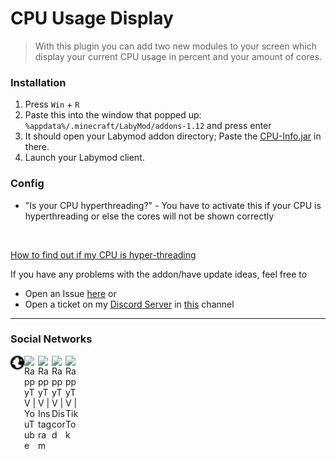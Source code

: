 # **CPU Usage Display**
> With this plugin you can add two new modules to your screen which display your current CPU usage in percent and your amount of cores.

### Installation
1. Press `Win` + `R`
2. Paste this into the window that popped up: `%appdata%/.minecraft/LabyMod/addons-1.12` and press enter
3. It should open your Labymod addon directory; Paste the [CPU-Info.jar](https://github.com/RappyLabyAddons/CPU-Usage-Display/releases/download/1.1.0/CPU-Info.jar) in there.
4. Launch your Labymod client.

### Config
- "Is your CPU hyperthreading?" - You have to activate this if your CPU is hyperthreading or else the cores will not be shown correctly
<br>

[How to find out if my CPU is hyper-threading](https://www.techwalla.com/articles/how-to-tell-if-my-cpu-is-hyper-threading)

If you have any problems with the addon/have update ideas, feel free to
- Open an Issue [here](https://github.com/RappyLabyAddons/CPU-Usage-Display/issues/new/choose)
  or
- Open a ticket on my [Discord Server](https://rappytv.com/server) in [this](https://discord.com/channels/815912035124248587/840285653946204181) channel

---

### Social Networks

[<img align="left" alt="RappyTV | Website" width="22px" src="https://raw.githubusercontent.com/iconic/open-iconic/master/svg/globe.svg" />][website]
[<img align="left" alt="RappyTV | YouTube" width="22px" src="https://cdn.jsdelivr.net/npm/simple-icons@v3/icons/youtube.svg" />][youtube]
[<img align="left" alt="RappyTV | Instagram" width="22px" src="https://cdn.jsdelivr.net/npm/simple-icons@v3/icons/instagram.svg" />][instagram]
[<img align="left" alt="RappyTV | Discord" width="22px" src="https://cdn.jsdelivr.net/npm/simple-icons@v3/icons/discord.svg" />][dcServer]
[<img align="left" alt="RappyTV | TikTok" width="22px" src="https://cdn.jsdelivr.net/npm/simple-icons@v3/icons/tiktok.svg" />][tiktok]

[website]: https://rappytv.com/
[youtube]: https://youtube.com/c/RappyTVTutorials
[instagram]: https://instagram.com/rappyytv
[dcbotplaylist]: https://youtube.com/playlist?list=PL-NddfqjbJVZ2-CGquW0I42J9IGUkXq12
[dcServer]: https://rappytv.com/server
[dcBot]: https://rappytv.com/bot
[tiktok]: https://tiktok.com/@rappytv
